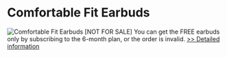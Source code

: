 # Comfortable Fit Earbuds
![Comfortable Fit Earbuds](https://mycommerce.akamaized.net/api/pimages/P300964096/BIG/300964096.JPG)
[NOT FOR SALE] You can get the FREE earbuds only by subscribing to the 6-month plan, or the order is invalid.
[>> Detailed information](https://secure.shareit.com/shareit/product.html?productid=300964096&affiliateid=200057808)